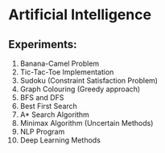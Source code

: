 # Artificial Intelligence 
## Experiments:
1. Banana-Camel Problem
2. Tic-Tac-Toe Implementation
3. Sudoku (Constraint Satisfaction Problem)
4. Graph Colouring (Greedy approach)
5. BFS and DFS
6. Best First Search
7. A* Search Algorithm
8. Minimax Algorithm (Uncertain Methods)
9. NLP Program
10. Deep Learning Methods
